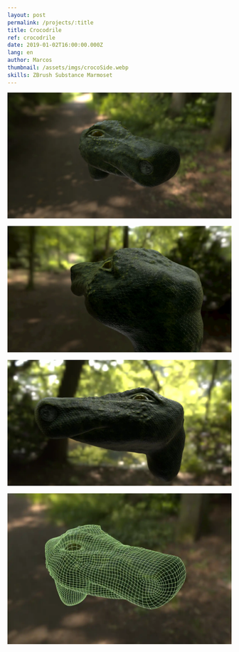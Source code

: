 ```yaml
---
layout: post
permalink: /projects/:title
title: Crocodrile
ref: crocodrile
date: 2019-01-02T16:00:00.000Z
lang: en
author: Marcos
thumbnail: /assets/imgs/crocoSide.webp
skills: ZBrush Substance Marmoset
---
```

![crocoFront](/assets/imgs/crocoFront.webp "Front crocodrile")

![crocoBack](/assets/imgs/crocoBack.webp "Back crocodrile")

![crocoSide](/assets/imgs/crocoSide.webp "Side of crocodrile")

![crocoMesh](/assets/imgs/crocoMesh.webp "Crocodrile's mesh")
